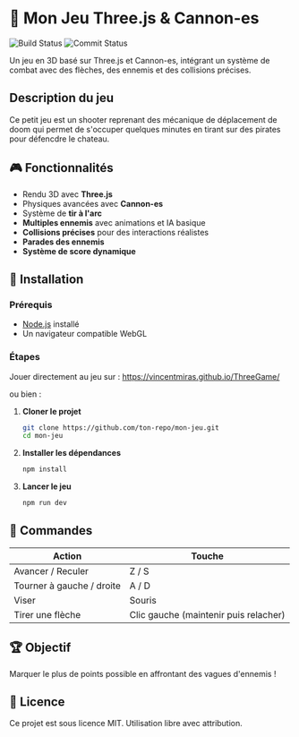 # 🏹 Mon Jeu Three.js & Cannon-es
![Build Status](https://github.com/VincentMiras/Threegame/actions/workflows/deploy.yml/badge.svg?branch=main)
![Commit Status](https://img.shields.io/github/commit-activity/t/VincentMiras/ThreeGame?)

Un jeu en 3D basé sur Three.js et Cannon-es, intégrant un système de combat avec des flèches, des ennemis et des collisions précises.

## Description du jeu

Ce petit jeu est un shooter reprenant des mécanique de déplacement de doom qui permet de s'occuper quelques minutes en tirant sur des pirates pour défencdre le chateau.

## 🎮 Fonctionnalités
- Rendu 3D avec **Three.js**
- Physiques avancées avec **Cannon-es**
- Système de **tir à l'arc**
- **Multiples ennemis** avec animations et IA basique
- **Collisions précises** pour des interactions réalistes
- **Parades des ennemis** 
- **Système de score dynamique**

## 🚀 Installation

### Prérequis
- [Node.js](https://nodejs.org/) installé
- Un navigateur compatible WebGL

### Étapes
Jouer directement au jeu sur :
                  https://vincentmiras.github.io/ThreeGame/

ou bien :
1. **Cloner le projet**
   ```sh
   git clone https://github.com/ton-repo/mon-jeu.git
   cd mon-jeu
   ```
2. **Installer les dépendances**
   ```sh
   npm install
   ```
3. **Lancer le jeu**
   ```sh
   npm run dev
   ```

## 🎯 Commandes
| Action            | Touche |
|------------------|--------|
| Avancer / Reculer      | Z / S |
| Tourner à gauche / droite      | A / D |
| Viser           | Souris |
| Tirer une flèche | Clic gauche (maintenir puis relacher)|

## 🏆 Objectif
Marquer le plus de points possible en affrontant des vagues d'ennemis !


## 📜 Licence
Ce projet est sous licence MIT. Utilisation libre avec attribution.



